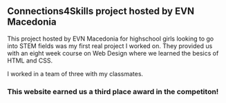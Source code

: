 ## Connections4Skills project hosted by EVN Macedonia

This project hosted by EVN Macedonia for highschool girls looking to go into STEM fields was my first real project I worked on. They provided us with an eight week course on Web Design where we learned the besics of HTML and CSS. 

I worked in a team of three with my classmates.

### This website earned us a third place award in the competiton!

